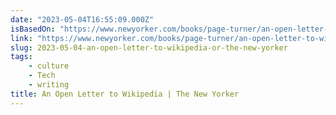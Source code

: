```yaml
---
date: "2023-05-04T16:55:09.000Z"
isBasedOn: "https://www.newyorker.com/books/page-turner/an-open-letter-to-wikipedia"
link: "https://www.newyorker.com/books/page-turner/an-open-letter-to-wikipedia"
slug: 2023-05-04-an-open-letter-to-wikipedia-or-the-new-yorker
tags:
    - culture
    - Tech
    - writing
title: An Open Letter to Wikipedia | The New Yorker
---
```

